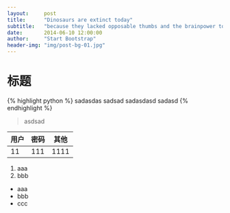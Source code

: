 ```yaml
---
layout:     post
title:      "Dinosaurs are extinct today"
subtitle:   "because they lacked opposable thumbs and the brainpower to build a space program."
date:       2014-06-10 12:00:00
author:     "Start Bootstrap"
header-img: "img/post-bg-01.jpg"
---
```


# 标题
{% highlight python %}
sadasdas
sadsad
sadasdasd
sadasd
{% endhighlight %}

> asdsad

| 用户  |密码  | 其他 |
|------|------|------|
| 11   | 111  | 1111 |

1. aaa
2. bbb

* aaa
* bbb
* ccc

